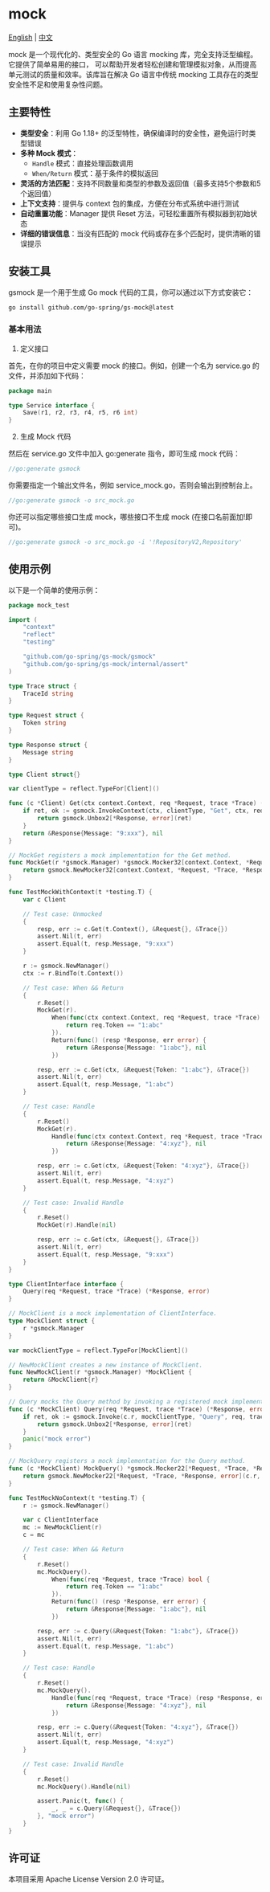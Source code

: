 # mock

[English](README.md) | [中文](README_CN.md)

mock 是一个现代化的、类型安全的 Go 语言 mocking 库，完全支持泛型编程。它提供了简单易用的接口，
可以帮助开发者轻松创建和管理模拟对象，从而提高单元测试的质量和效率。该库旨在解决 Go 语言中传统
mocking 工具存在的类型安全性不足和使用复杂性问题。

## 主要特性

- **类型安全**：利用 Go 1.18+ 的泛型特性，确保编译时的安全性，避免运行时类型错误
- **多种 Mock 模式**：
    - `Handle` 模式：直接处理函数调用
    - `When/Return` 模式：基于条件的模拟返回
- **灵活的方法匹配**：支持不同数量和类型的参数及返回值（最多支持5个参数和5个返回值）
- **上下文支持**：提供与 context 包的集成，方便在分布式系统中进行测试
- **自动重置功能**：Manager 提供 Reset 方法，可轻松重置所有模拟器到初始状态
- **详细的错误信息**：当没有匹配的 mock 代码或存在多个匹配时，提供清晰的错误提示

## 安装工具

gsmock 是一个用于生成 Go mock 代码的工具，你可以通过以下方式安装它：

```bash
go install github.com/go-spring/gs-mock@latest
```

### 基本用法

1. 定义接口

首先，在你的项目中定义需要 mock 的接口。例如，创建一个名为 service.go 的文件，并添加如下代码：

```go
package main

type Service interface {
	Save(r1, r2, r3, r4, r5, r6 int)
}
```

2. 生成 Mock 代码

然后在 service.go 文件中加入 go:generate 指令，即可生成 mock 代码：

```go
//go:generate gsmock
```

你需要指定一个输出文件名，例如 service_mock.go，否则会输出到控制台上。

```go
//go:generate gsmock -o src_mock.go
```

你还可以指定哪些接口生成 mock，哪些接口不生成 mock (在接口名前面加!即可)。

```go
//go:generate gsmock -o src_mock.go -i '!RepositoryV2,Repository'
```

## 使用示例

以下是一个简单的使用示例：

```go
package mock_test

import (
	"context"
	"reflect"
	"testing"

	"github.com/go-spring/gs-mock/gsmock"
	"github.com/go-spring/gs-mock/internal/assert"
)

type Trace struct {
	TraceId string
}

type Request struct {
	Token string
}

type Response struct {
	Message string
}

type Client struct{}

var clientType = reflect.TypeFor[Client]()

func (c *Client) Get(ctx context.Context, req *Request, trace *Trace) (*Response, error) {
	if ret, ok := gsmock.InvokeContext(ctx, clientType, "Get", ctx, req, trace); ok {
		return gsmock.Unbox2[*Response, error](ret)
	}
	return &Response{Message: "9:xxx"}, nil
}

// MockGet registers a mock implementation for the Get method.
func MockGet(r *gsmock.Manager) *gsmock.Mocker32[context.Context, *Request, *Trace, *Response, error] {
	return gsmock.NewMocker32[context.Context, *Request, *Trace, *Response, error](r, clientType, "Get")
}

func TestMockWithContext(t *testing.T) {
	var c Client

	// Test case: Unmocked
	{
		resp, err := c.Get(t.Context(), &Request{}, &Trace{})
		assert.Nil(t, err)
		assert.Equal(t, resp.Message, "9:xxx")
	}

	r := gsmock.NewManager()
	ctx := r.BindTo(t.Context())

	// Test case: When && Return
	{
		r.Reset()
		MockGet(r).
			When(func(ctx context.Context, req *Request, trace *Trace) bool {
				return req.Token == "1:abc"
			}).
			Return(func() (resp *Response, err error) {
				return &Response{Message: "1:abc"}, nil
			})

		resp, err := c.Get(ctx, &Request{Token: "1:abc"}, &Trace{})
		assert.Nil(t, err)
		assert.Equal(t, resp.Message, "1:abc")
	}

	// Test case: Handle
	{
		r.Reset()
		MockGet(r).
			Handle(func(ctx context.Context, req *Request, trace *Trace) (resp *Response, err error) {
				return &Response{Message: "4:xyz"}, nil
			})

		resp, err := c.Get(ctx, &Request{Token: "4:xyz"}, &Trace{})
		assert.Nil(t, err)
		assert.Equal(t, resp.Message, "4:xyz")
	}

	// Test case: Invalid Handle
	{
		r.Reset()
		MockGet(r).Handle(nil)

		resp, err := c.Get(ctx, &Request{}, &Trace{})
		assert.Nil(t, err)
		assert.Equal(t, resp.Message, "9:xxx")
	}
}

type ClientInterface interface {
	Query(req *Request, trace *Trace) (*Response, error)
}

// MockClient is a mock implementation of ClientInterface.
type MockClient struct {
	r *gsmock.Manager
}

var mockClientType = reflect.TypeFor[MockClient]()

// NewMockClient creates a new instance of MockClient.
func NewMockClient(r *gsmock.Manager) *MockClient {
	return &MockClient{r}
}

// Query mocks the Query method by invoking a registered mock implementation.
func (c *MockClient) Query(req *Request, trace *Trace) (*Response, error) {
	if ret, ok := gsmock.Invoke(c.r, mockClientType, "Query", req, trace); ok {
		return gsmock.Unbox2[*Response, error](ret)
	}
	panic("mock error")
}

// MockQuery registers a mock implementation for the Query method.
func (c *MockClient) MockQuery() *gsmock.Mocker22[*Request, *Trace, *Response, error] {
	return gsmock.NewMocker22[*Request, *Trace, *Response, error](c.r, mockClientType, "Query")
}

func TestMockNoContext(t *testing.T) {
	r := gsmock.NewManager()

	var c ClientInterface
	mc := NewMockClient(r)
	c = mc

	// Test case: When && Return
	{
		r.Reset()
		mc.MockQuery().
			When(func(req *Request, trace *Trace) bool {
				return req.Token == "1:abc"
			}).
			Return(func() (resp *Response, err error) {
				return &Response{Message: "1:abc"}, nil
			})

		resp, err := c.Query(&Request{Token: "1:abc"}, &Trace{})
		assert.Nil(t, err)
		assert.Equal(t, resp.Message, "1:abc")
	}

	// Test case: Handle
	{
		r.Reset()
		mc.MockQuery().
			Handle(func(req *Request, trace *Trace) (resp *Response, err error) {
				return &Response{Message: "4:xyz"}, nil
			})

		resp, err := c.Query(&Request{Token: "4:xyz"}, &Trace{})
		assert.Nil(t, err)
		assert.Equal(t, resp.Message, "4:xyz")
	}

	// Test case: Invalid Handle
	{
		r.Reset()
		mc.MockQuery().Handle(nil)

		assert.Panic(t, func() {
			_, _ = c.Query(&Request{}, &Trace{})
		}, "mock error")
	}
}
```

## 许可证

本项目采用 Apache License Version 2.0 许可证。
